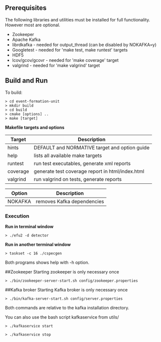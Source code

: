 ## Prerequisites
The following libraries and utilities must be installed for full functionality.
However most are optional.

* Zookeeper
* Apache Kafka
* librdkafka - needed for output_thread (can be disabled by NOKAFKA=y)
* Googletest - needed for 'make test, make runtest' targets
* HDF5
* lcov/gcov/gcovr - needed for 'make coverage' target
* valgrind - needed for 'make valgrind' target


## Build and Run

To build:

    > cd event-formation-unit
    > mkdir build
    > cd build
    > cmake [options] ..
    > make [target]


__Makefile targets and options__

Target                | Description
-------------         | -------------
hints                 | DEFAULT and NORMATIVE target and option guide
help                  | lists all available make targets
runtest               | run test executables, generate xml reports
coverage              | generate test coverage report in html/index.html
valgrind              | run valgrind on tests, generate reports

Option         | Description
-------------  | -------------
NOKAFKA        | removes Kafka dependencies


### Execution

__Run in terminal window__

`> ./efu2 -d detector`


__Run in another terminal window__

`> taskset -c 16 ./cspecgen`

Both programs shows help with -h option.


##Zookeeper
Starting zookeeper is only necessary once

`> ./bin/zookeeper-server-start.sh config/zookeeper.properties`


##Kafka broker
Starting Kafka broker is only necessary once

`> ./bin/kafka-server-start.sh config/server.properties`


Both commands are relative to the kafka installation directory.

You can also use the bash script kafkaservice from utils/

`> ./kafkaservice start`

`> ./kafkaservice stop`
